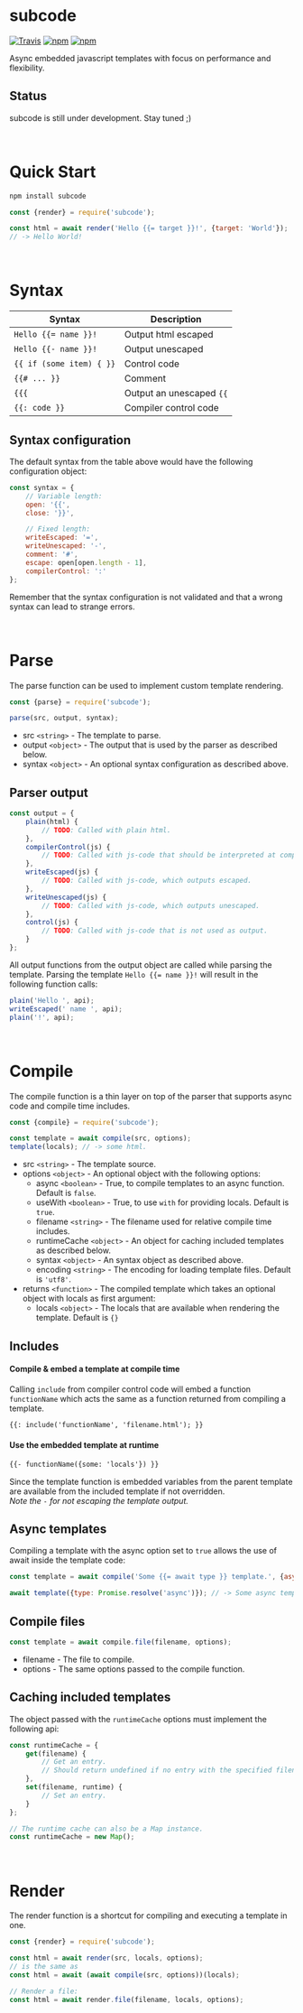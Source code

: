 # subcode
[![Travis](https://img.shields.io/travis/mpt0/node-subcode.svg)]()
[![npm](https://img.shields.io/npm/v/subcode.svg)]()
[![npm](https://img.shields.io/npm/l/subcode.svg)]()

Async embedded javascript templates with focus on performance and flexibility.

## Status
subcode is still under development. Stay tuned ;)

<br/>



# Quick Start
```bash
npm install subcode
```

```js
const {render} = require('subcode');

const html = await render('Hello {{= target }}!', {target: 'World'});
// -> Hello World!
```
<br/>



# Syntax
| Syntax | Description |
|-|-|
| `Hello {{= name }}!` | Output html escaped |
| `Hello {{- name }}!` | Output unescaped |
| `{{ if (some item) { }}` | Control code |
| `{{# ... }}` | Comment |
| `{{{` | Output an unescaped `{{` |
| `{{: code }}` | Compiler control code |

## Syntax configuration
The default syntax from the table above would have the following configuration object:
```js
const syntax = {
	// Variable length:
	open: '{{',
	close: '}}',

	// Fixed length:
	writeEscaped: '=',
	writeUnescaped: '-',
	comment: '#',
	escape: open[open.length - 1],
	compilerControl: ':'
};
```
Remember that the syntax configuration is not validated and that a wrong syntax can lead to strange errors.

<br/>



# Parse
The parse function can be used to implement custom template rendering.
```js
const {parse} = require('subcode');

parse(src, output, syntax);
```
+ src `<string>` - The template to parse.
+ output `<object>` - The output that is used by the parser as described below.
+ syntax `<object>` - An optional syntax configuration as described above.

## Parser output
```js
const output = {
	plain(html) {
		// TODO: Called with plain html.
	},
	compilerControl(js) {
		// TODO: Called with js-code that should be interpreted at compile time if supported.
	},
	writeEscaped(js) {
		// TODO: Called with js-code, which outputs escaped.
	},
	writeUnescaped(js) {
		// TODO: Called with js-code, which outputs unescaped.
	},
	control(js) {
		// TODO: Called with js-code that is not used as output.
	}
};
```
All output functions from the output object are called while parsing the template.
Parsing the template `Hello {{= name }}!` will result in the following function calls:
```js
plain('Hello ', api);
writeEscaped(' name ', api);
plain('!', api);
```

<br/>



# Compile
The compile function is a thin layer on top of the parser that supports async code and compile time includes.
```js
const {compile} = require('subcode');

const template = await compile(src, options);
template(locals); // -> some html.
```
+ src `<string>` - The template source.
+ options `<object>` - An optional object with the following options:
	+ async `<boolean>` - True, to compile templates to an async function. Default is `false`.
	+ useWith `<boolean>` - True, to use `with` for providing locals. Default is `true`.
	+ filename `<string>` - The filename used for relative compile time includes.
	+ runtimeCache `<object>` - An object for caching included templates as described below.
	+ syntax `<object>` - An syntax object as described above.
	+ encoding `<string>` - The encoding for loading template files. Default is `'utf8'`.
+ returns `<function>` - The compiled template which takes an optional object with locals as first argument:
	+ locals `<object>` - The locals that are available when rendering the template. Default is `{}`

## Includes
#### Compile &amp; embed a template at compile time
Calling `include` from compiler control code will embed a function `functionName` which acts the same as a function returned from compiling a template.
```html
{{: include('functionName', 'filename.html'); }}
```
#### Use the embedded template at runtime
```html
{{- functionName({some: 'locals'}) }}
```
Since the template function is embedded variables from the parent template are available from the included template if not overridden.<br/>
_Note the `-` for not escaping the template output._

## Async templates
Compiling a template with the async option set to `true` allows the use of await inside the template code:
```js
const template = await compile('Some {{= await type }} template.', {async: true});

await template({type: Promise.resolve('async')}); // -> Some async template.
```

## Compile files
```js
const template = await compile.file(filename, options);
```
+ filename - The file to compile.
+ options - The same options passed to the compile function.

## Caching included templates
The object passed with the `runtimeCache` options must implement the following api:
```js
const runtimeCache = {
	get(filename) {
		// Get an entry.
		// Should return undefined if no entry with the specified filename exists.
	},
	set(filename, runtime) {
		// Set an entry.
	}
};

// The runtime cache can also be a Map instance.
const runtimeCache = new Map();
```

<br/>



# Render
The render function is a shortcut for compiling and executing a template in one.
```js
const {render} = require('subcode');

const html = await render(src, locals, options);
// is the same as
const html = await (await compile(src, options))(locals);

// Render a file:
const html = await render.file(filename, locals, options);
```
